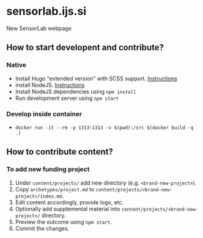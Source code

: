 # sensorlab.ijs.si

New SensorLab webpage

## How to start developent and contribute?

### Native

- Install Hugo "extended version" with SCSS support. [Instructions](https://gohugo.io/getting-started/installing/)
- install NodeJS. [Instructions](https://nodejs.org/en/download/)
- Install NodeJS dependencies using ``npm install``
- Run development server using ``npm start``

### Develop inside container
- `docker run -it --rm -p 1313:1313 -v $(pwd):/src $(docker build -q .)`

## How to contribute content?

### To add new funding project

1. Under `content/projects/` add new directory (e.g. `<brand-new-project>`).
2. Copy `archetypes/project.md` to `content/projects/<brand-new-project>/index.md`.
3. Edit content accordingly, provide logo, etc.
4. Optionally add supplemental material into `content/projects/<brand-new-project>/` directory.
5. Preview the outcome using `npm start`.
6. Commit the changes.
